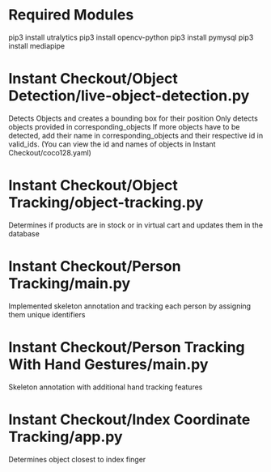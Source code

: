 # Required Modules

pip3 install utralytics
pip3 install opencv-python
pip3 install pymysql
pip3 install mediapipe


# Instant Checkout/Object Detection/live-object-detection.py
Detects Objects and creates a bounding box for their position
Only detects objects provided in corresponding_objects
If more objects have to be detected, add their name in corresponding_objects and their respective id in valid_ids.
(You can view the id and names of objects in Instant Checkout/coco128.yaml)

# Instant Checkout/Object Tracking/object-tracking.py
Determines if products are in stock or in virtual cart and updates them in the database

# Instant Checkout/Person Tracking/main.py
Implemented skeleton annotation and tracking each person by assigning them unique identifiers

# Instant Checkout/Person Tracking With Hand Gestures/main.py
Skeleton annotation with additional hand tracking features

# Instant Checkout/Index Coordinate Tracking/app.py
Determines object closest to index finger

